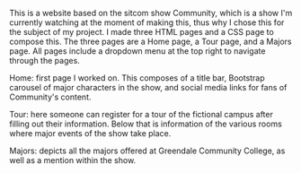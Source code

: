 This is a website based on the sitcom show Community, which is a show I'm currently watching at the moment of making this, thus why I chose this for the subject of my project. I made three HTML pages
and a CSS page to compose this. The three pages are a Home page, a Tour page, and a Majors page. All pages include a dropdown menu at the top right to navigate through the pages.

Home: first page I worked on. This composes of a title bar, Bootstrap carousel of major characters in the show, and social media links for fans of Community's content.

Tour: here someone can register for a tour of the fictional campus after filling out their information. Below that is information of the various rooms where major events of the show take place.

Majors: depicts all the majors offered at Greendale Community College, as well as a mention within the show.
